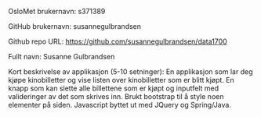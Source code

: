 OsloMet brukernavn: s371389

GitHub brukernavn: susannegulbrandsen

Github repo URL: https://github.com/susannegulbrandsen/data1700

Fullt navn: Susanne Gulbrandsen

Kort beskrivelse av applikasjon (5-10 setninger):
En applikasjon som lar deg kjøpe kinobilletter og vise listen over kinobilletter som er blitt kjøpt. En knapp som kan slette alle billettene som er kjøpt og inputfelt med valideringer av det som skrives inn. Brukt bootstrap til å style noen elementer på siden. Javascript byttet ut med JQuery og Spring/Java.

